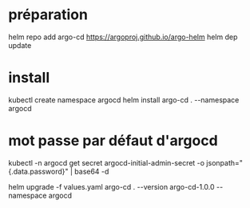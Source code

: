# préparation
helm repo add argo-cd https://argoproj.github.io/argo-helm
helm dep update

# install
kubectl create namespace argocd
helm install argo-cd . --namespace argocd

# mot passe par défaut d'argocd
kubectl -n argocd get secret argocd-initial-admin-secret -o jsonpath="{.data.password}" | base64 -d

helm upgrade -f values.yaml argo-cd . --version argo-cd-1.0.0 --namespace argocd